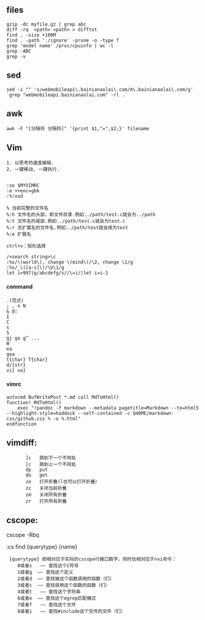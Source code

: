 ## files

    gzip -dc myfile.gz | grep abc
    diff -rq  <path> <path> > difftxt
    find . -size +100M
    find . -path './ignore' -prune -o -type f
    grep 'model name' /proc/cpuinfo | wc -l
    grep -ABC
    grep -v

## sed

    sed -i "" 's/webmobileapi\.bainianaolai\.com/m\.bainianaolai\.com/g' `grep "webmobileapi.bainianaolai.com" -rl .`

## awk

    awk -F "[分隔符 分隔符]" '{print $1,"=",$2;}' filename

## Vim

    1. 以思考的速度编辑.
    2. 一键移动, 一键执行.


    :so $MYVIMRC
    :e ++enc=gbk
    :%!xxd

    % 当前完整的文件名
    %:h 文件名的头部，即文件目录.例如../path/test.c就会为../path
    %:t 文件名的尾部.例如../path/test.c就会为test.c
    %:r 无扩展名的文件名.例如../path/test就会成为test
    %:e 扩展名

    ctrl+v：矩形选择

    /<search string>\c
    :%s/\(world\), change \(mind\)/\2, change \1/g
    :%s/_\([a-z]\)/\U\1/g
    let i=997|g/abcdefg/s//\=i/|let i=i-1

#### command
    .(范式)
    ; , n N
    & @:
    I
    C
    s
    S
    gj go g^ ...
    W
    ea
    gea
    t{char} T{char}
    d/{str}
    vi} va}

#### vimrc

    autocmd BufWritePost *.md call MdToHtml()
    function! MdToHtml()
        exec "!pandoc -f markdown --metadata pagetitle=Markdown --to=html5 --highlight-style=haddock --self-contained -c $HOME/markdown-css/github.css % -o %.html"
    endfunction


## vimdiff:

```
       ]c   跳到下一个不同处
       [c   跳到上一个不同处
       dp   put
       do   get
       zo   打开折叠(l也可以打开折叠）
       zc   关闭当前折叠
       zm   关闭所有折叠
       zr   打开所有折叠
```

## cscope:

cscope -Rbq

:cs find {querytype} {name}

     {querytype} 即相对应于实际的cscope行接口数字，同时也相对应于nvi命令：
        0或者s   —— 查找这个C符号
        1或者g  —— 查找这个定义
        2或者d  —— 查找被这个函数调用的函数（们）
        3或者c  —— 查找调用这个函数的函数（们）
        4或者t   —— 查找这个字符串
        6或者e  —— 查找这个egrep匹配模式
        7或者f   —— 查找这个文件
        8或者i   —— 查找#include这个文件的文件（们）
